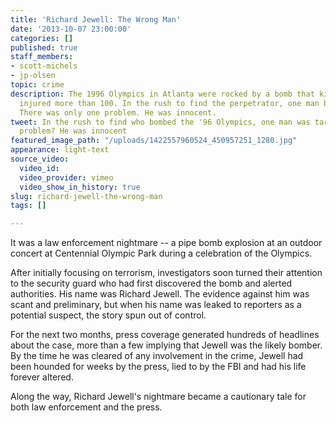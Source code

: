 ```yaml
---
title: 'Richard Jewell: The Wrong Man'
date: '2013-10-07 23:00:00'
categories: []
published: true
staff_members:
- scott-michels
- jp-olsen
topic: crime
description: The 1996 Olympics in Atlanta were rocked by a bomb that killed one and
  injured more than 100. In the rush to find the perpetrator, one man became a target.
  There was only one problem. He was innocent.
tweet: In the rush to find who bombed the '96 Olympics, one man was targeted. The
  problem? He was innocent
featured_image_path: "/uploads/1422557960524_450957251_1280.jpg"
appearance: light-text
source_video:
  video_id: 
  video_provider: vimeo
  video_show_in_history: true
slug: richard-jewell-the-wrong-man
tags: []

---
```

It was a law enforcement nightmare -- a pipe bomb explosion at an outdoor concert at Centennial Olympic Park during a celebration of the Olympics.

After initially focusing on terrorism, investigators soon turned their attention to the security guard who had first discovered the bomb and alerted authorities. His name was Richard Jewell. The evidence against him was scant and preliminary, but when his name was leaked to reporters as a potential suspect, the story spun out of control.

For the next two months, press coverage generated hundreds of headlines about the case, more than a few implying that Jewell was the likely bomber. By the time he was cleared of any involvement in the crime, Jewell had been hounded for weeks by the press, lied to by the FBI and had his life forever altered.

Along the way, Richard Jewell's nightmare became a cautionary tale for both law enforcement and the press.

